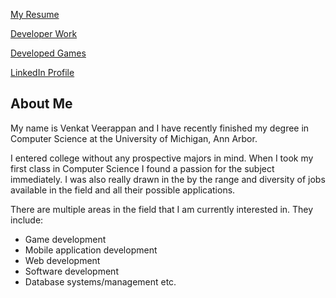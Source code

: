 [My Resume](https://venkatvv.github.io/Venkat_Veerappan_Resume.pdf)


[Developer Work](https://venkatvv.github.io/developer_work)


[Developed Games](https://venkatvv.github.io/developed_games)


[LinkedIn Profile](https://www.linkedin.com/in/venkat-veerappan-065404137)

## About Me
My name is Venkat Veerappan and I have recently finished my degree in Computer Science at the University of Michigan, Ann Arbor.

I entered college without any prospective majors in mind. When I took my first class in Computer Science I found a passion for the subject immediately. I was also really drawn in the by the range and diversity of jobs available in the field and all their possible applications.  

There are multiple areas in the field that I am currently interested in. They include:

- Game development
- Mobile application development
- Web development
- Software development
- Database systems/management etc.